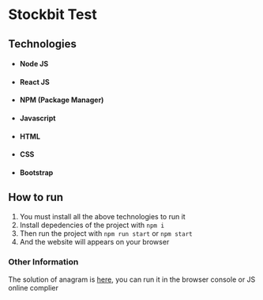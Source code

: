 # Stockbit Test

## Technologies

- #### Node JS
- #### React JS
- #### NPM (Package Manager)
- #### Javascript
- #### HTML
- #### CSS
- #### Bootstrap


## How to run

1. You must install all the above technologies to run it
2. Install depedencies of the project with `npm i`
3. Then run the project with `npm run start` or `npm start`
4. And the website will appears on your browser

### Other Information
The solution of anagram is [here](https://github.com/bmf10/Stockbit-tes/blob/master/anagram.js), you can run it in the browser console or JS online complier
